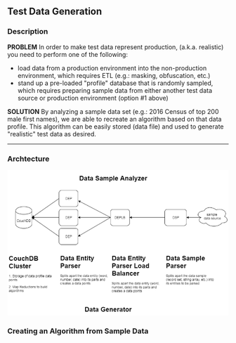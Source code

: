 ## Test Data Generation

### Description
**PROBLEM**
In order to make test data represent production, (a.k.a. realistic) you need to perform one of the following:
+ load data from a production environment into the non-production environment, which requires ETL (e.g.: masking, obfuscation, etc.)
+ stand up a pre-loaded "profile" database that is randomly sampled, which requires preparing sample data from either another test data source 
or production environment (option #1 above)

**SOLUTION**
 By analyzing a sample data set (e.g.: 2016 Census of top 200 male first names), we are able to recreate an algorithm based on that data profile. 
 This algorithm can be easily stored (data file) and used to generate "realistic" test data as desired. 

---

### Archtecture 
![Architectural Diagram](./docs/img/test-data-generation-architecture.png "Architectural Diagram")



### Creating an Algorithm from Sample Data
